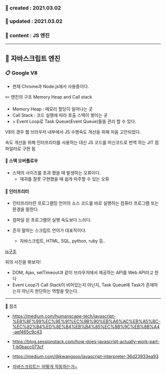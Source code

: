 ### 📅 created : 2021.03.02
### 📅 updated : 2021.03.02
### 📝 content : JS 엔진

---

## 📝 자바스크립트 엔진

### 📋 Google V8

- 현재 Chrome과 Node.js에서 사용중이다.

✏️ 엔진의 구조 Memory Heap and Call stack

- Memory Heap : 메모리 할당이 일어나는 곳
- Call Stack  : 코드 실행에 따라 호출 스택이 쌓이는 곳
- \+ Event Loop로 Task Queue(Event Queue)들을 관리 할 수 있다.

V8의 경우 웹 브라우저 내부에서 JS 수행속도 개선을 위해 처음 고안되었다.

속도 개선을 위해 인터프리터를 사용하는 대신 JS 코드를 머신코드로 번역 하는 JIT 컴파일러로 구현 됨


#### 📜 스택 오버플로우
- 스택의 사이즈를 초과 했을 때 발생하는 오류이다.
  - 재귀를 잘못 구현했을 때 쉽게 마주할 수 있는 오류

#### 📜 인터프리터

- 인터프리터란 프로그램밍 언어의 소스 코드를 바로 실행하는 컴퓨터 프로그램 또는 환경을 말한다. 
- 컴파일 된 프로그램의 실행 속도보다 느리다.

- 흔히 말하는 스크립트 언어가 대표적이다.
  - 자바스크립트, HTML, SQL, python, ruby 등..

[js구조](../js_image/완전한js.PNG)

위의 사진을 봐보자!

- DOM, Ajax, setTimeout과 같이 브라우저에서 제공하는 API를 Web API라고 한다
- Event Loop가 Call Stack이 비어있는지 아닌지, Task Queue에 Task가 존재하는지 아닌지 판단하는 역할을 맞는다.

---

📰 참조

- https://medium.com/humanscape-tech/javascript-%EB%8F%99%EC%9E%91%EC%9B%90%EB%A6%AC%EB%A5%BC-%EC%82%B4%ED%8E%B4%EB%B4%85%EC%8B%9C%EB%8B%A4-aef465c9c43

- https://blog.sessionstack.com/how-does-javascript-actually-work-part-1-b0bacc073cf

- https://medium.com/@kwangsoo/javascript-interpreter-36d23933ea93

- [자바스크립트는 어떻게 작동하는가~](https://engineering.huiseoul.com/%EC%9E%90%EB%B0%94%EC%8A%A4%ED%81%AC%EB%A6%BD%ED%8A%B8%EB%8A%94-%EC%96%B4%EB%96%BB%EA%B2%8C-%EC%9E%91%EB%8F%99%ED%95%98%EB%8A%94%EA%B0%80-v8-%EC%97%94%EC%A7%84%EC%9D%98-%EB%82%B4%EB%B6%80-%EC%B5%9C%EC%A0%81%ED%99%94%EB%90%9C-%EC%BD%94%EB%93%9C%EB%A5%BC-%EC%9E%91%EC%84%B1%EC%9D%84-%EC%9C%84%ED%95%9C-%EB%8B%A4%EC%84%AF-%EA%B0%80%EC%A7%80-%ED%8C%81-6c6f9832c1d9)
